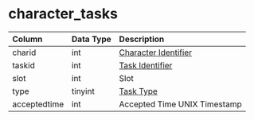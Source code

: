 # character_tasks

| Column | Data Type | Description |
| :--- | :--- | :--- |
| charid | int | [Character Identifier](character_data.md) |
| taskid | int | [Task Identifier](../../schema/tasks/tasks.md) |
| slot | int | Slot |
| type | tinyint | [Task Type](../../../../categories/task-system-guide/task-types) |
| acceptedtime | int | Accepted Time UNIX Timestamp |


